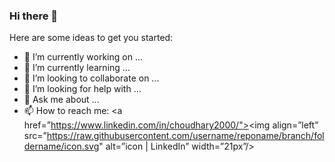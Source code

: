 ### Hi there 👋

Here are some ideas to get you started:


- 🔭 I’m currently working on ...
- 🌱 I’m currently learning ...
- 👯 I’m looking to collaborate on ...
- 🤔 I’m looking for help with ...
- 💬 Ask me about ...
- 📫 How to reach me: <a href=”https://www.linkedin.com/in/choudhary2000/"><img align=”left” src=”https://raw.githubusercontent.com/username/reponame/branch/foldername/icon.svg" alt=”icon | LinkedIn” width=”21px”/></a>
